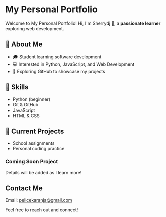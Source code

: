 <!DOCTYPE html>
<html lang="en">
<head>
    <meta charset="UTF-8">
</head>
<body>
    <!-- Your content will go here -->
</body><h1>My Personal Portfolio</h1>
<p>Welcome to My Personal Portfolio! Hi, I'm Sherrydj 👋,
a <strong>passionate learner</strong> exploring web development.</p>
<h2>🌟 About Me</h2>
<ul>
    <li>🎓 Student learning software development</li>
    <li>💻 Interested in Python, JavaScript, and Web Development</li>
    <li>🚀 Exploring GitHub to showcase my projects
</li>
</ul>
<h2>🔧 Skills</h2>
<ul>
    <li>Python (beginner)</li>
    <li>Git & GitHub</li>
    <li>JavaScript</li>
    <li>HTML & CSS</li>
</ul>
<h2>📌 Current Projects</h2>
<ul>
    <li>School assignments</li>
<li>Personal coding practice</li>
</ul>

  <h3>Coming Soon Project</h3>
        <p>Details will be added as I learn more!</p>
    </li>
</ol>
<h2>Contact Me</h2>
<p>Email: <a href="pelicekaranja@gmail.com">pelicekaranja@gmail.com</a></p>
<p>Feel free to reach out and connect!</p>
</html>
